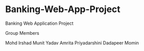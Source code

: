 # Banking-Web-App-Project
Banking Web Application Project


Group Members

Mohd Irshad
Munit Yadav
Amrita Priyadarshini
Dadapeer Momin

